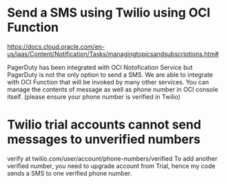 # Send a SMS using Twilio using OCI Function
https://docs.cloud.oracle.com/en-us/iaas/Content/Notification/Tasks/managingtopicsandsubscriptions.htm#

PagerDuty has been integrated with OCI Notofication Service but PagerDuty is not the only option to send a SMS.
We are able to integrate with OCI Function that will be invoked by many other services. 
You can manage the contents of message as well as phone number in OCI console itself.  (please ensure your phone number is verified in Twilio)

# Twilio trial accounts cannot send messages to unverified numbers
verify  at twilio.com/user/account/phone-numbers/verified
To add another verified number, you need to upgrade account from Trial, hence my code sends a SMS to one verified phone number.
